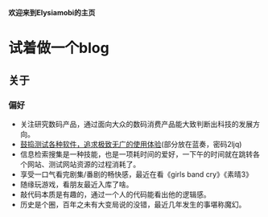 
**欢迎来到Elysiamobi的主页**
# 试着做一个blog
## 关于
### 偏好
- 关注研究数码产品，通过面向大众的数码消费产品能大致判断出科技的发展方向。
- [鼓捣测试各种软件，追求极致无广的使用体验](https://deltas.lanzouj.com/b03vjj16f)(部分放在蓝奏，密码2ljq)
- 信息检索搜集是一种技能，也是一项耗时间的爱好，一下午的时间就在跳转各个网站、测试网站资源的过程消耗了。
- 享受一口气看完剧集/番剧的畅快感，最近在看《girls band cry》《素晴3》
- 随缘玩游戏，看朋友最近入库了啥。
- 敲代码本质是有趣的，通过一个人的代码能看出他的逻辑感。
- 历史是个圈，百年之未有大变局说的没错，最近几年发生的事堪称魔幻。
